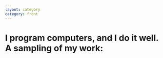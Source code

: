 ```yaml
---
layout: category
category: front
---
```

<h1 class="slogan">I program computers, and I do it well.<br />A sampling of my work:</h2>
